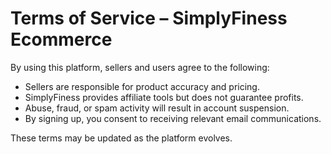 # Terms of Service – SimplyFiness Ecommerce

By using this platform, sellers and users agree to the following:
- Sellers are responsible for product accuracy and pricing.
- SimplyFiness provides affiliate tools but does not guarantee profits.
- Abuse, fraud, or spam activity will result in account suspension.
- By signing up, you consent to receiving relevant email communications.

These terms may be updated as the platform evolves.
